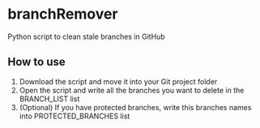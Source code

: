# branchRemover
Python script to clean stale branches in GitHub

## How to use

1. Download the script and move it into your Git project folder
1. Open the script and write all the branches you want to delete in the BRANCH_LIST list
1. (Optional) If you have protected branches, write this branches names into PROTECTED_BRANCHES list
